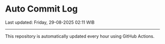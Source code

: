 # Auto Commit Log

Last updated: Friday, 29-08-2025 02:11 WIB

---

This repository is automatically updated every hour using GitHub Actions.
